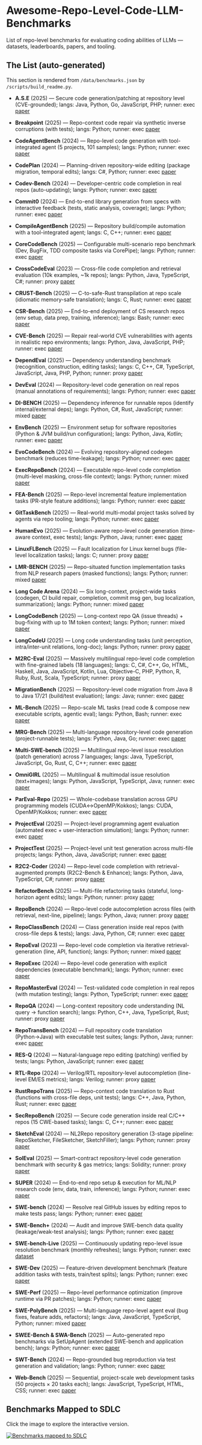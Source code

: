 # Awesome-Repo-Level-Code-LLM-Benchmarks
List of repo-level benchmarks for evaluating coding abilities of LLMs — datasets, leaderboards, papers, and tooling. 

## The List (auto-generated)
This section is rendered from `/data/benchmarks.json` by `/scripts/build_readme.py`.

<!-- START:LIST -->
- **A.S.E** (2025) — Secure code generation/patching at repository level (CVE-grounded); langs: Java, Python, Go, JavaScript, PHP; runner: exec
  [paper](https://arxiv.org/abs/2508.18106)

- **Breakpoint** (2025) — Repo-context code repair via synthetic inverse corruptions (with tests); langs: Python; runner: exec
  [paper](https://arxiv.org/abs/2506.00172)

- **CodeAgentBench** (2024) — Repo-level code generation with tool-integrated agent (5 projects, 101 samples); langs: Python; runner: exec
  [paper](https://arxiv.org/abs/2401.07339)

- **CodePlan** (2024) — Planning-driven repository-wide editing (package migration, temporal edits); langs: C#, Python; runner: exec
  [paper](https://arxiv.org/abs/2309.12499)

- **Codev-Bench** (2024) — Developer-centric code completion in real repos (auto-updating); langs: Python; runner: exec
  [paper](https://arxiv.org/abs/2410.01353)

- **Commit0** (2024) — End-to-end library generation from specs with interactive feedback (tests, static analysis, coverage); langs: Python; runner: exec
  [paper](https://arxiv.org/abs/2412.01769)

- **CompileAgentBench** (2025) — Repository build/compile automation with a tool-integrated agent; langs: C, C++; runner: exec
  [paper](https://aclanthology.org/2025.acl-long.103.pdf)

- **CoreCodeBench** (2025) — Configurable multi-scenario repo benchmark (Dev, BugFix, TDD composite tasks via CorePipe); langs: Python; runner: exec
  [paper](https://arxiv.org/abs/2507.05281)

- **CrossCodeEval** (2023) — Cross-file code completion and retrieval evaluation (10k examples, ~1k repos); langs: Python, Java, TypeScript, C#; runner: proxy
  [paper](https://arxiv.org/abs/2310.11248)

- **CRUST-Bench** (2025) — C-to-safe-Rust transpilation at repo scale (idiomatic memory-safe translation); langs: C, Rust; runner: exec
  [paper](https://arxiv.org/abs/2504.15254)

- **CSR-Bench** (2025) — End-to-end deployment of CS research repos (env setup, data prep, training, inference); langs: Bash; runner: exec
  [paper](https://arxiv.org/abs/2502.06111)

- **CVE-Bench** (2025) — Repair real-world CVE vulnerabilities with agents in realistic repo environments; langs: Python, Java, JavaScript, PHP; runner: exec
  [paper](https://aclanthology.org/2025.naacl-long.212/)

- **DependEval** (2025) — Dependency understanding benchmark (recognition, construction, editing tasks); langs: C, C++, C#, TypeScript, JavaScript, Java, PHP, Python; runner: proxy
  [paper](https://arxiv.org/abs/2503.06689)

- **DevEval** (2024) — Repository-level code generation on real repos (manual annotations of requirements); langs: Python; runner: exec
  [paper](https://arxiv.org/abs/2405.19856)

- **DI-BENCH** (2025) — Dependency inference for runnable repos (identify internal/external deps); langs: Python, C#, Rust, JavaScript; runner: mixed
  [paper](https://arxiv.org/abs/2501.13699)

- **EnvBench** (2025) — Environment setup for software repositories (Python & JVM build/run configuration); langs: Python, Java, Kotlin; runner: exec
  [paper](https://arxiv.org/abs/2503.14443)

- **EvoCodeBench** (2024) — Evolving repository-aligned codegen benchmark (reduces time-leakage); langs: Python; runner: exec
  [paper](https://arxiv.org/abs/2404.00599)

- **ExecRepoBench** (2024) — Executable repo-level code completion (multi-level masking, cross-file context); langs: Python; runner: mixed
  [paper](https://arxiv.org/abs/2412.11990)

- **FEA-Bench** (2025) — Repo-level incremental feature implementation tasks (PR-style feature additions); langs: Python; runner: exec
  [paper](https://arxiv.org/abs/2503.06680)

- **GitTaskBench** (2025) — Real-world multi-modal project tasks solved by agents via repo tooling; langs: Python; runner: exec
  [paper](https://arxiv.org/html/2508.18993v1)

- **HumanEvo** (2025) — Evolution-aware repo-level code generation (time-aware context, exec tests); langs: Python, Java; runner: exec
  [paper](https://arxiv.org/abs/2406.06918)

- **LinuxFLBench** (2025) — Fault localization for Linux kernel bugs (file-level localization tasks); langs: C; runner: proxy
  [paper](https://arxiv.org/abs/2505.19489)

- **LMR-BENCH** (2025) — Repo-situated function implementation tasks from NLP research papers (masked functions); langs: Python; runner: mixed
  [paper](https://arxiv.org/abs/2506.17335)

- **Long Code Arena** (2024) — Six long-context, project-wide tasks (codegen, CI build repair, completion, commit msg gen, bug localization, summarization); langs: Python; runner: mixed
  [paper](https://arxiv.org/abs/2406.11612)

- **LongCodeBench** (2025) — Long-context repo QA (issue threads) + bug-fixing with up to 1M token context; langs: Python; runner: mixed
  [paper](https://arxiv.org/abs/2505.07897)

- **LongCodeU** (2025) — Long code understanding tasks (unit perception, intra/inter-unit relations, long-doc); langs: Python; runner: proxy
  [paper](https://arxiv.org/abs/2503.04359)

- **M2RC-Eval** (2025) — Massively multilingual repo-level code completion with fine-grained labels (18 languages); langs: C, C#, C++, Go, HTML, Haskell, Java, JavaScript, Kotlin, Lua, Objective-C, PHP, Python, R, Ruby, Rust, Scala, TypeScript; runner: proxy
  [paper](https://arxiv.org/abs/2410.21157)

- **MigrationBench** (2025) — Repository-level code migration from Java 8 to Java 17/21 (build/test evaluation); langs: Java; runner: exec
  [paper](https://arxiv.org/abs/2505.09569)

- **ML-Bench** (2025) — Repo-scale ML tasks (read code & compose new executable scripts, agentic eval); langs: Python, Bash; runner: exec
  [paper](https://arxiv.org/abs/2311.09835)

- **MRG-Bench** (2025) — Multi-language repository-level code generation (project-runnable tests); langs: Python, Java, Go; runner: exec
  [paper](https://arxiv.org/abs/2508.02998)

- **Multi-SWE-bench** (2025) — Multilingual repo-level issue resolution (patch generation) across 7 languages; langs: Java, TypeScript, JavaScript, Go, Rust, C, C++; runner: exec
  [paper](https://arxiv.org/pdf/2504.02605)

- **OmniGIRL** (2025) — Multilingual & multimodal issue resolution (text+images); langs: Python, JavaScript, TypeScript, Java; runner: exec
  [paper](https://arxiv.org/abs/2505.04606)

- **ParEval-Repo** (2025) — Whole-codebase translation across GPU programming models (CUDA↔OpenMP/Kokkos); langs: CUDA, OpenMP/Kokkos; runner: exec
  [paper](https://arxiv.org/abs/2506.20938)

- **ProjectEval** (2025) — Project-level programming agent evaluation (automated exec + user-interaction simulation); langs: Python; runner: exec
  [paper](https://arxiv.org/abs/2503.07010)

- **ProjectTest** (2025) — Project-level unit test generation across multi-file projects; langs: Python, Java, JavaScript; runner: exec
  [paper](https://arxiv.org/abs/2502.06556)

- **R2C2-Coder** (2024) — Repo-level code completion with retrieval-augmented prompts (R2C2-Bench & Enhance); langs: Python, Java, TypeScript, C#; runner: proxy
  [paper](https://arxiv.org/abs/2406.01359)

- **RefactorBench** (2025) — Multi-file refactoring tasks (stateful, long-horizon agent edits); langs: Python; runner: proxy
  [paper](https://arxiv.org/abs/2503.07832)

- **RepoBench** (2024) — Repo-level code autocompletion across files (with retrieval, next-line, pipeline); langs: Python, Java; runner: proxy
  [paper](https://arxiv.org/abs/2306.03091)

- **RepoClassBench** (2024) — Class generation inside real repos (with cross-file deps & tests); langs: Java, Python, C#; runner: exec
  [paper](https://arxiv.org/html/2405.01573v2)

- **RepoEval** (2023) — Repo-level code completion via iterative retrieval-generation (line, API, function); langs: Python; runner: mixed
  [paper](https://arxiv.org/abs/2303.12570)

- **RepoExec** (2024) — Repo-level code generation with explicit dependencies (executable benchmark); langs: Python; runner: exec
  [paper](https://arxiv.org/abs/2406.11927v2)

- **RepoMasterEval** (2024) — Test-validated code completion in real repos (with mutation testing); langs: Python, TypeScript; runner: exec
  [paper](https://arxiv.org/abs/2408.03519)

- **RepoQA** (2024) — Long-context repository code understanding (NL query → function search); langs: Python, C++, Java, TypeScript, Rust; runner: proxy
  [paper](https://arxiv.org/abs/2406.06025)

- **RepoTransBench** (2024) — Full repository code translation (Python→Java) with executable test suites; langs: Python, Java; runner: exec
  [paper](https://arxiv.org/abs/2412.17744)

- **RES-Q** (2024) — Natural-language repo editing (patching) verified by tests; langs: Python, JavaScript; runner: exec
  [paper](https://arxiv.org/abs/2406.16801)

- **RTL-Repo** (2024) — Verilog/RTL repository-level autocompletion (line-level EM/ES metrics); langs: Verilog; runner: proxy
  [paper](https://arxiv.org/pdf/2405.17378)

- **RustRepoTrans** (2025) — Repo-context code translation to Rust (functions with cross-file deps, unit tests); langs: C++, Java, Python, Rust; runner: exec
  [paper](https://arxiv.org/abs/2411.13990)

- **SecRepoBench** (2025) — Secure code generation inside real C/C++ repos (15 CWE-based tasks); langs: C, C++; runner: exec
  [paper](https://arxiv.org/abs/2504.21205)

- **SketchEval** (2024) — NL2Repo repository generation (3-stage pipeline: RepoSketcher, FileSketcher, SketchFiller); langs: Python; runner: proxy
  [paper](https://arxiv.org/abs/2403.16443)

- **SolEval** (2025) — Smart-contract repository-level code generation benchmark with security & gas metrics; langs: Solidity; runner: proxy
  [paper](https://arxiv.org/abs/2502.18793)

- **SUPER** (2024) — End-to-end repo setup & execution for ML/NLP research code (env, data, train, inference); langs: Python; runner: exec
  [paper](https://arxiv.org/abs/2409.07440)

- **SWE-bench** (2024) — Resolve real GitHub issues by editing repos to make tests pass; langs: Python; runner: exec
  [paper](https://arxiv.org/abs/2310.06770)

- **SWE-Bench+** (2024) — Audit and improve SWE-bench data quality (leakage/weak-test analysis); langs: Python; runner: exec
  [paper](https://arxiv.org/abs/2410.06992)

- **SWE-bench-Live** (2025) — Continuously updating repo-level issue resolution benchmark (monthly refreshes); langs: Python; runner: exec
  [dataset](https://swe-bench-live.github.io/)

- **SWE-Dev** (2025) — Feature-driven development benchmark (feature addition tasks with tests, train/test splits); langs: Python; runner: exec
  [paper](https://ar5iv.org/abs/2505.16975)

- **SWE-Perf** (2025) — Repo-level performance optimization (improve runtime via PR patches); langs: Python; runner: exec
  [paper](https://arxiv.org/html/2507.12415v1)

- **SWE-PolyBench** (2025) — Multi-language repo-level agent eval (bug fixes, feature adds, refactors); langs: Java, JavaScript, TypeScript, Python; runner: mixed
  [paper](https://arxiv.org/abs/2504.08703)

- **SWEE-Bench & SWA-Bench** (2025) — Auto-generated repo benchmarks via SetUpAgent (extended SWE-bench and application bench); langs: Python; runner: exec
  [paper](https://icml.cc/virtual/2025/poster/43922)

- **SWT-Bench** (2024) — Repo-grounded bug reproduction via test generation and validation; langs: Python; runner: exec
  [paper](https://proceedings.neurips.cc/paper_files/paper/2024/hash/94f093b41fc2666376fb1f667fe282f3-Abstract-Conference.html)

- **Web-Bench** (2025) — Sequential, project-scale web development tasks (50 projects × 20 tasks each); langs: JavaScript, TypeScript, HTML, CSS; runner: exec
  [paper](https://arxiv.org/abs/2505.07473)
<!-- END:LIST -->
## Benchmarks Mapped to SDLC

Click the image to explore the interactive version.

[![Benchmarks mapped to SDLC](sunburst.jpg)](https://repollmbenchmarksdlc.netlify.app/)
